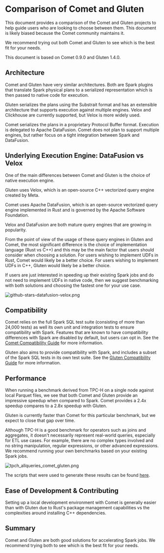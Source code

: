 <!---
  Licensed to the Apache Software Foundation (ASF) under one
  or more contributor license agreements.  See the NOTICE file
  distributed with this work for additional information
  regarding copyright ownership.  The ASF licenses this file
  to you under the Apache License, Version 2.0 (the
  "License"); you may not use this file except in compliance
  with the License.  You may obtain a copy of the License at

    http://www.apache.org/licenses/LICENSE-2.0

  Unless required by applicable law or agreed to in writing,
  software distributed under the License is distributed on an
  "AS IS" BASIS, WITHOUT WARRANTIES OR CONDITIONS OF ANY
  KIND, either express or implied.  See the License for the
  specific language governing permissions and limitations
  under the License.
-->

# Comparison of Comet and Gluten

This document provides a comparison of the Comet and Gluten projects to help guide users who are looking to choose
between them. This document is likely biased because the Comet community maintains it.

We recommend trying out both Comet and Gluten to see which is the best fit for your needs.

This document is based on Comet 0.9.0 and Gluten 1.4.0.

## Architecture

Comet and Gluten have very similar architectures. Both are Spark plugins that translate Spark physical plans to
a serialized representation which is then passed to native code for execution.

Gluten serializes the plans using the Substrait format and has an extensible architecture that supports execution
against multiple engines. Velox and Clickhouse are currently supported, but Velox is more widely used.

Comet serializes the plans in a proprietary Protocol Buffer format. Execution is delegated to Apache DataFusion. Comet
does not plan to support multiple engines, but rather focus on a tight integration between Spark and DataFusion.

## Underlying Execution Engine: DataFusion vs Velox

One of the main differences between Comet and Gluten is the choice of native execution engine.

Gluten uses Velox, which is an open-source C++ vectorized query engine created by Meta.

Comet uses Apache DataFusion, which is an open-source vectorized query engine implemented in Rust and is governed by the
Apache Software Foundation.

Velox and DataFusion are both mature query engines that are growing in popularity.

From the point of view of the usage of these query engines in Gluten and Comet, the most significant difference is 
the choice of implementation language (Rust vs C++) and this may be the main factor that users should consider when 
choosing a solution. For users wishing to implement UDFs in Rust, Comet would likely be a better choice. For users 
wishing to implement UDFs in C++, Gluten would likely be a better choice.

If users are just interested in speeding up their existing Spark jobs and do not need to implement UDFs in native 
code, then we suggest benchmarking with both solutions and choosing the fastest one for your use case.

![github-stars-datafusion-velox.png](../_static/images/github-stars-datafusion-velox.png)

## Compatibility

Comet relies on the full Spark SQL test suite (consisting of more than 24,000 tests) as well its own unit and
integration tests to ensure compatibility with Spark. Features that are known to have compatibility differences with
Spark are disabled by default, but users can opt in. See the [Comet Compatibility Guide] for more information.

[Comet Compatibility Guide]: compatibility.md

Gluten also aims to provide compatibility with Spark, and includes a subset of the Spark SQL tests in its own test
suite. See the [Gluten Compatibility Guide] for more information.

[Gluten Compatibility Guide]: https://apache.github.io/incubator-gluten-site/archives/v1.3.0/velox-backend/limitations/

## Performance

When running a benchmark derived from TPC-H on a single node against local Parquet files, we see that both Comet
and Gluten provide an impressive speedup when compared to Spark. Comet provides a 2.4x speedup compares to a 2.8x speedup 
with Gluten.

Gluten is currently faster than Comet for this particular benchmark, but we expect to close that gap over time.

Although TPC-H is a good benchmark for operators such as joins and aggregates, it doesn't necessarily represent 
real-world queries, especially for ETL use cases. For example, there are no complex types involved and no string 
manipulation, regular expressions, or other advanced expressions. We recommend running your own benchmarks based
on your existing Spark jobs. 

![tpch_allqueries_comet_gluten.png](../_static/images//benchmark-results/0.9.0/tpch_spark_comet_gluten.png)

The scripts that were used to generate these results can be found [here](https://github.com/apache/datafusion-comet/tree/main/dev/benchmarks).

## Ease of Development & Contributing

Setting up a local development environment with Comet is generally easier than with Gluten due to Rust's package
management capabilities vs the complexities around installing C++ dependencies.

## Summary

Comet and Gluten are both good solutions for accelerating Spark jobs. We recommend trying both to see which is the
best fit for your needs.
